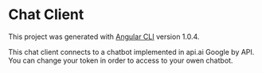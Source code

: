 # Chat Client

This project was generated with [Angular CLI](https://github.com/angular/angular-cli) version 1.0.4.

This chat client connects to a chatbot implemented in api.ai Google by API.  You can change your token in order to access to your owen chatbot.



